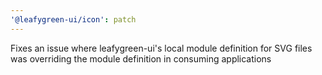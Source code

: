 ```yaml
---
'@leafygreen-ui/icon': patch
---
```


Fixes an issue where leafygreen-ui's local module definition for SVG files was overriding the module definition in consuming applications

